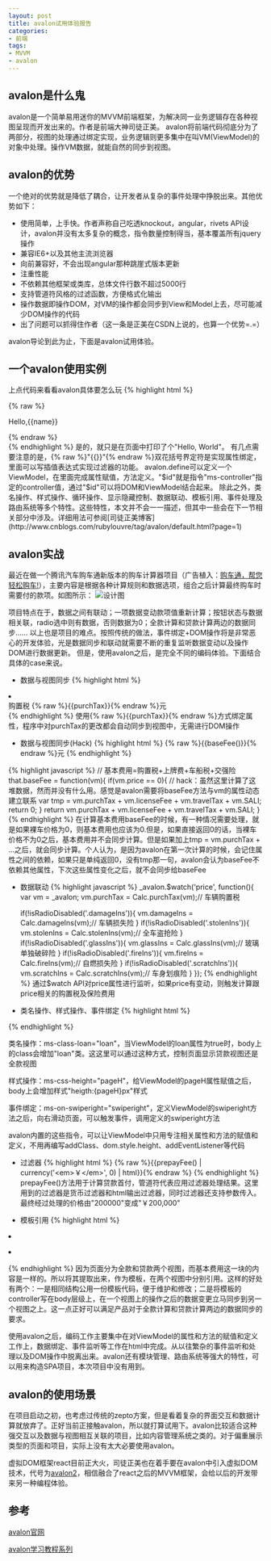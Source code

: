 ```yaml
---
layout: post
title: avalon试用体验报告
categories:
- 前端
tags:
- MVVM
- avalon
---
```


## avalon是什么鬼
avalon是一个简单易用迷你的MVVM前端框架，为解决同一业务逻辑存在各种视图呈现而开发出来的。作者是前端大神司徒正美。
avalon将前端代码彻底分为了两部分，视图的处理通过绑定实现，业务逻辑则更多集中在叫VM(ViewModel)的对象中处理。操作VM数据，就能自然的同步到视图。

## avalon的优势
一个绝对的优势就是降低了耦合，让开发者从复杂的事件处理中挣脱出来。其他优势如下：

* 使用简单，上手快。作者声称自己吃透knockout，angular，rivets API设计，avalon并没有太多复杂的概念，指令数量控制得当，基本覆盖所有jquery操作
* 兼容IE6+以及其他主流浏览器
* 向前兼容好，不会出现angular那种跳崖式版本更新
* 注重性能
* 不依赖其他框架或类库，总体文件行数不超过5000行
* 支持管道符风格的过滤函数，方便格式化输出
* 操作数据即操作DOM，对VM的操作都会同步到View和Model上去，尽可能减少DOM操作的代码
* 出了问题可以抓得住作者（这一条是正美在CSDN上说的，也算一个优势=.=）

avalon导论到此为止，下面是avalon试用体验。

## 一个avalon使用实例
上点代码来看看avalon具体要怎么玩
{% highlight html %}
<!DOCTYPE html>
<html>
    <head>
        <title>avalon demo</title>
        <meta http-equiv="Content-Type" content="text/html; charset=UTF-8">
        <script src="avalon.js" ></script>
        <script>
            var model = avalon.define({
                $id: "test",
                name: "World"
            });
            avalon.scan();
        </script> 
    </head>
    <body>
        <div ms-controller="test">
            {% raw %}
            <p>Hello,{{name}}</p>
            {% endraw %}
        </div>
    </body>
</html>
{% endhighlight %}
是的，就只是在页面中打印了个"Hello, World"。
有几点需要注意的是，{% raw %}"{{}}"{% endraw %}双花括号界定符是实现属性绑定，里面可以写插值表达式实现过滤器的功能。
avalon.define可以定义一个ViewModel，在里面完成属性赋值，方法定义。"$id"就是指令"ms-controller"指定的controller值，通过"$id"可以将DOM和ViewModel结合起来。
除此之外，类名操作、样式操作、循环操作、显示隐藏控制、数据联动、模板引用、事件处理及路由系统等多个特性。这些特性，本文并不会一一描述，但其中一些会在下一节相关部分中涉及。详细用法可参阅[司徒正美博客](http://www.cnblogs.com/rubylouvre/tag/avalon/default.html?page=1)

## avalon实战
最近在做一个腾讯汽车购车通新版本的购车计算器项目（广告植入：[购车通，帮您轻松购车!](http://auto.qq.com/mobile.htm)），主要内容是根据各种计算规则和数据选项，组合之后计算最终购车时需要付的款项。如图所示：
![设计图](http://78rdmv.com1.z0.glb.clouddn.com/calc.png)

项目特点在于，数据之间有联动；一项数据变动款项值重新计算；按钮状态与数据相关联，radio选中则有数据，否则数据为0；全款计算和贷款计算两边的数据同步……
以上也是项目的难点。按照传统的做法，事件绑定+DOM操作将是非常恶心的开发体验，光是数据同步和联动就需要不断的重复监听数据变动以及操作DOM进行数据更新。
但是，使用avalon之后，是完全不同的编码体验。下面结合具体的case来说。

* 数据与视图同步
{% highlight html %}
<li>
    <div class="logo"><i></i></div>
    <div class="label">
      <span>购置税</span>
      <span class="value">{% raw %}{{purchTax}}{% endraw %}元</span>
      <i></i>
    </div>
</li>
{% endhighlight %}
使用{% raw %}{{purchTax}}{% endraw %}方式绑定属性，程序中对purchTax的更改都会自动同步到视图中，无需进行DOM操作

* 数据与视图同步(Hack)
{% highlight html %}
<span class="value">{% raw %}{{baseFee()}}{% endraw %}元</span>
{% endhighlight %}

{% highlight javascript %}
// 基本费用=购置税+上牌费+车船税+交强险
that.baseFee = function(vm){
  if(vm.price == 0){
    // hack：虽然这里计算了这堆数据，然而并没有什么用。感觉是avalon需要将baseFee方法与vm的属性动态建立联系
    var tmp = vm.purchTax + vm.licenseFee + vm.travelTax + vm.SALI;
    return 0;
  }
  return vm.purchTax + vm.licenseFee + vm.travelTax + vm.SALI;
}
{% endhighlight %}
在计算基本费用baseFee的时候，有一种情况需要处理，就是如果裸车价格为0，则基本费用也应该为0.但是，如果直接返回0的话，当裸车价格不为0之后，基本费用并不会同步计算。但是如果加上tmp = vm.purchTax + ...之后，就会同步计算。个人认为，是因为avalon在第一次计算的时候，会记住属性之间的依赖，如果只是单纯返回0，没有tmp那一句，avalon会认为baseFee不依赖其他属性，下次这些属性变化之后，就不会同步给baseFee

* 数据联动
{% highlight javascript %}
_avalon.$watch('price', function(){
    var vm = _avalon;
    vm.purchTax = Calc.purchTax(vm);// 车辆购置税

    if(!isRadioDisabled('.damageIns')){
      vm.damageIns = Calc.damageIns(vm);// 车辆损失险
    }
    if(!isRadioDisabled('.stolenIns')){
      vm.stolenIns = Calc.stolenIns(vm);// 全车盗抢险
    }
    if(!isRadioDisabled('.glassIns')){
      vm.glassIns = Calc.glassIns(vm);// 玻璃单独破碎险
    }
    if(!isRadioDisabled('.fireIns')){
      vm.fireIns = Calc.fireIns(vm);// 自燃损失险
    }
    if(!isRadioDisabled('.scratchIns')){
      vm.scratchIns = Calc.scratchIns(vm);// 车身划痕险
    }
});
{% endhighlight %}
通过$watch API对price属性进行监听，如果price有变动，则触发计算跟price相关的购置税及保险费用

* 类名操作、样式操作、事件绑定
{% highlight html %}
<body class="calc ms-controller" ms-class-loan="loan" ms-class-fullpay="fullpay" ms-controller="root" ms-on-swiperight="swiperight" ms-on-swipeleft="swipeleft" ms-on-touchmove="scroll" ms-css-height="pageH">
</body>
{% endhighlight %}
    
类名操作：ms-class-loan="loan"，当ViewModel的loan属性为true时，body上的class会增加"loan"类。这这里可以通过这种方式，控制页面显示贷款视图还是全款视图

样式操作：ms-css-height="pageH"，给ViewModel的pageH属性赋值之后，body上会增加样式"heigth:{pageH}px"样式

事件绑定：ms-on-swiperight="swiperight"，定义ViewModel的swiperight方法之后，向右滑动页面，可以触发事件，调用定义的swiperight方法

avalon内置的这些指令，可以让ViewModel中只用专注相关属性和方法的赋值和定义，不用再编写addClass、dom.style.height、addEventListener等代码

* 过滤器
{% highlight html %}
<span class="price">{% raw %}{{prepayFee() | currency('&lt;em&gt;￥&lt;/em&gt;', 0) | html}}{% endraw %}</span>
{% endhighlight %}
prepayFee()方法用于计算贷款首付，管道符代表应用过滤器处理结果。这里用到的过滤器是货币过滤器和html输出过滤器，同时过滤器还支持参数传入。最终经过处理的价格由"200000"变成"￥200,000"

* 模板引用
{% highlight html %}
<!--全款基本费用-->
<li class="base" ms-class-fold="basefold1" ms-on-click="onBase1Click"></li>
<ul class="flist item" ms-include="baselist"></ul>

<!--贷款基本费用-->
<li class="base" ms-class-fold="basefold2" ms-on-click="onBase2Click"></li>
<ul class="flist item" ms-include="baselist"></ul>

<script type="avalon" id="baselist">
  <li>
    <div class="logo"><i></i></div>
    <div class="label">
      <span>购置税</span>
      <span class="value">{% raw %}{{purchTax}}{% endraw %}元</span>
      <i></i>
    </div>
  </li>
  <li>
    <div class="logo"><i></i></div>
    <div class="label">
      <span>上牌费</span>
      <span class="value">{% raw %}{{licenseFee}}{% endraw %}元</span>
      <i></i>
    </div>
  </li>
  <li>
    <div class="logo"><i></i></div>
    <div class="label right" ms-on-click="onTravelTax">
      <span>车船税</span>
      <span class="value">{% raw %}{{travelTax}}{% endraw %}元</span>
      <i></i>
    </div>
  </li>
  <li>
    <div class="logo"><i></i></div>
    <div class="label right" ms-on-click="onSALI">
      <span>交强险</span>
      <span class="value">{% raw %}{{SALI}}{% endraw %}元</span>
      <i></i>
    </div>
  </li>
</script>
{% endhighlight %}
因为页面分为全款和贷款两个视图，而基本费用这一块的内容是一样的。所以将其提取出来，作为模板，在两个视图中分别引用。这样的好处有两个：一是相同结构公用一份模板代码，便于维护和修改；二是将模板的controller写在body层级上，在一个视图上的操作之后的数据变更立马同步到另一个视图之上。这一点正好可以满足产品对于全款计算和贷款计算两边的数据同步的要求。

使用avalon之后，编码工作主要集中在对ViewModel的属性和方法的赋值和定义工作上，数据绑定、事件监听等工作在html中完成。从以往繁杂的事件监听和处理以及DOM操作中脱离出来。avalon还有模块管理、路由系统等强大的特性，可以用来构造SPA项目，本次项目中没有用到。

## avalon的使用场景
在项目启动之初，也考虑过传统的zepto方案，但是看着复杂的界面交互和数据计算就放弃了。正好当前正接触avalon，所以就打算试用下。avalon比较适合这种强交互以及数据与视图相互关联的项目，比如内容管理系统之类的。对于偏重展示类型的页面和项目，实际上没有太大必要使用avalon。

虚拟DOM框架react目前正大火，司徒正美也在着手要在avalon中引入虚拟DOM技术，代号为[avalon2](https://github.com/RubyLouvre/avalon2)，相信融合了react之后的MVVM框架，会给以后的开发带来另一种编程体验。

## 参考
[avalon官网](http://avalonjs.github.io/)

[avalon学习教程系列](http://www.cnblogs.com/rubylouvre/tag/avalon/default.html?page=1)
